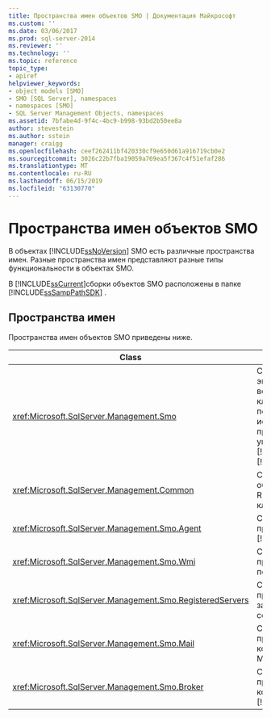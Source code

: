 ```yaml
---
title: Пространства имен объектов SMO | Документация Майкрософт
ms.custom: ''
ms.date: 03/06/2017
ms.prod: sql-server-2014
ms.reviewer: ''
ms.technology: ''
ms.topic: reference
topic_type:
- apiref
helpviewer_keywords:
- object models [SMO]
- SMO [SQL Server], namespaces
- namespaces [SMO]
- SQL Server Management Objects, namespaces
ms.assetid: 7bfabe4d-9f4c-4bc9-b998-93bd2b50ee8a
author: stevestein
ms.author: sstein
manager: craigg
ms.openlocfilehash: ceef262411bf420330cf9e650d61a916719cb0e2
ms.sourcegitcommit: 3026c22b7fba19059a769ea5f367c4f51efaf286
ms.translationtype: MT
ms.contentlocale: ru-RU
ms.lasthandoff: 06/15/2019
ms.locfileid: "63130770"
---
```

# <a name="smo-namespaces"></a>Пространства имен объектов SMO
  В объектах [!INCLUDE[ssNoVersion](../../includes/ssnoversion-md.md)] SMO есть различные пространства имен. Разные пространства имен представляют разные типы функциональности в объектах SMO.  
  
 В [!INCLUDE[ssCurrent](../../includes/sscurrent-md.md)]сборки объектов SMO расположены в папке [!INCLUDE[ssSampPathSDK](../../includes/sssamppathsdk-md.md)] .  
  
## <a name="namespaces"></a>Пространства имен  
 Пространства имен объектов SMO приведены ниже.  
  
|Class|Компонент|  
|-----------|--------------|  
|<xref:Microsoft.SqlServer.Management.Smo>|Содержит классы экземпляров, вспомогательные классы и перечисления, которые используются для программного управления [!INCLUDE[msCoName](../../includes/msconame-md.md)] [!INCLUDE[ssNoVersion](../../includes/ssnoversion-md.md)].|  
|<xref:Microsoft.SqlServer.Management.Common>|Содержит классы, общие для объектов RMO и SMO, например классы соединений.|  
|<xref:Microsoft.SqlServer.Management.Smo.Agent>|Содержит классы, представляющие агент [!INCLUDE[ssNoVersion](../../includes/ssnoversion-md.md)].|  
|<xref:Microsoft.SqlServer.Management.Smo.Wmi>|Содержит классы, представляющие поставщик WMI.|  
|<xref:Microsoft.SqlServer.Management.Smo.RegisteredServers>|Содержит классы, представляющие зарегистрированные серверы.|  
|<xref:Microsoft.SqlServer.Management.Smo.Mail>|Содержит классы, представляющие компонент Database Mail.|  
|<xref:Microsoft.SqlServer.Management.Smo.Broker>|Содержит классы, представляющие компонент [!INCLUDE[ssSB](../../includes/sssb-md.md)].|  
  
  
